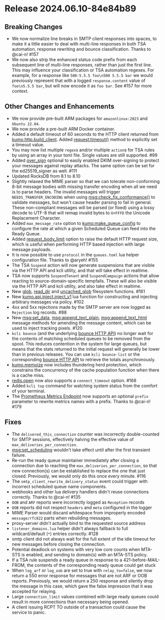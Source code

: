 # Release 2024.06.10-84e84b89

## Breaking Changes
* We now normalize line breaks in SMTP client responses into spaces, to make it
  a little easier to deal with multi-line responses in both TSA automation,
  response rewriting and bounce classification. Thanks to @cai-n! #157
* We now also strip the enhanced status code prefix from each subsequent line
  of multi-line responses, rather than just the first line. This may influence
  your classification or TSA automation regexes.  For example, for a response
  like `500-5.5.5 foo\n500 5.5.5 bar` we would previously represent that
  with a logged `response.content` value of `foo\n5.5.5 bar`, but will now
  encode it as `foo bar`. See #157 for more context.

## Other Changes and Enhancements

* We now provide pre-built ARM packages for `amazonlinux:2023` and
  `Ubuntu 22.04`.
* We now provide a pre-built ARM Docker container.  
* Added a default timeout of 60 seconds to the HTTP client returned from
  [kumo.http.build_client](../reference/kumo.http/build_client.md).
  Added [request:timeout()](../reference/kumo.http/Request.md#requestimeout)
  method to explicitly set a timeout value.
* You may now list multiple `regex`s and/or multiple `action`s for TSA rules
  by using an array in your toml file. Single values are still supported. #99
* Added [over_sign](../reference/kumo.dkim/rsa_sha256_signer.md#over_sign)
  optional to easily enabled DKIM over-signing to protect your messages
  against replay attacks. The same option can be set for the ed25519_signer
  as well. #111
* Updated RocksDB from 8.1 to 8.10
* Slightly relaxed the MIME parser so that we can tolerate non-conforming 8-bit
  message bodies with missing transfer encoding when all we need is to parse
  headers. The invalid messages will trigger `NEEDS_TRANSFER_ENCODING` when
  using
  [msg:check_fix_conformance()](../reference/message/check_fix_conformance.md)
  to validate messages, but won't cause header parsing to fail in general.
  These non-compliant messages will be parsed (or fixed) using a lossy decode
  to UTF-8 that will remap invalid bytes to `U+FFFD` the Unicode Replacement
  Character.
* Added `max_message_rate` option to
  [kumo:make_queue_config](../reference/kumo/make_queue_config.md)
  to configure the rate at which a given Scheduled Queue can feed
  into the Ready Queue.
* Added
  [request_body_limit](../reference/kumo/start_http_listener.md#request_body_limit)
  option to raise the default HTTP request size, which is useful when
  performing HTTP based injection with large message payloads.
* It is now possible to use `protocol` in the `queues.toml` lua helper
  configuration file. Thanks to @aryeh! #155
* The TSA `Suspend` action will now generate suspensions that are visible
  via the HTTP API and kcli utility, and that will take effect in realtime.
* TSA now supports `SuspendTenant` and `SuspendCampaign` actions that allow
  reacting to source-domain-specific tempfails. These will also be visible
  via the HTTP API and kcli utility, and also take effect in realtime.
* New [glob](../reference/kumo/glob.md),
  [read_dir](../reference/kumo/read_dir.md) and
  [uncached_glob](../reference/kumo/uncached_glob.md) filesystem functions.
  #161
* New [kumo.api.inject.inject_v1](../reference/kumo.api.inject/inject_v1.md) lua
  function for constructing and injecting arbitrary messages via policy. #102
* 4xx and 5xx rejections made by the SMTP server are now logged as `Rejection`
  log records. #88
* New [msg:set_data](../reference/message/set_data.md),
  [msg:append_text_plain](../reference/message/append_text_plain.md),
  [msg:append_text_html](../reference/message/append_text_html.md) message
  methods for amending the message content, which can be used to inject
  tracking pixels. #120
* `kcli bounce` (and the underlying [bounce HTTP
  API](../reference/http/api_admin_bounce_v1.md)) no longer wait for the
  contents of matching scheduled queues to be removed from the spool. This
  reduces contention in the system for large queues, but means that the stats
  returned to the initial request will generally be lower than in previous
  releases. You can use `kcli bounce-list` or the corresponding [bounce HTTP
  API](../reference/http/api_admin_bounce_list_v1.md) to retrieve the totals
  asynchronously.
* [kumo.memoize](../reference/kumo/memoize.md) now includes thundering herd
  protection, which constrains the concurrency of the cache population function
  when there is a cache miss.
* [redis.open](../reference/redis/open.md) now also supports a `connect_timeout`
  option. #168
* Added `kcli top` command for watching system status from the comfort of
  your terminal.
* The [Prometheus Metrics Endpoint](../reference/http/metrics.md) now supports
  an optional `prefix` parameter to rewrite metrics names with a prefix.
  Thanks to @cai-n! #179

## Fixes

* The `delivered_this_connection` counter was incorrectly double-counted for
  SMTP sessions, effectively halving the effective value of
  `max_deliveries_per_connection`.
* [msg:set_scheduling](../reference/message/set_scheduling.md) wouldn't take
  effect until after the first transient failure.
* Re-run the ready queue maintainer immediately after closing a connection
  due to reaching the `max_deliveries_per_connection`, so that new connection(s)
  can be established to replace the one that just closed. Previously, we would
  only do this once every minute. #116
* The `smtp_client_rewrite_delivery_status` event could trigger with incorrect
  scheduled queue name components.
* webhooks and other lua delivery handlers didn't reuse connections correctly.
  Thanks to @cai-n! #135
* `OOB` and `ARF` reports were incorrectly logged as `Reception` records
* `OOB` reports did not respect `headers` and `meta` configured in the logger
* MIME Parser would discard whitespace from improperly encoded `message/rfc822`
  parts when rebuilding messages.
* proxy-server didn't actually bind to the requested source address
* `listener_domains.lua` helper didn't always fallback to full wildcard/default
  (`*`) entries correctly. #128
* smtp client did not always wait for the full extent of the idle timeout for
  new messages before closing the connection.
* Potential deadlock on systems with very low core counts when MTA-STS is enabled,
  and sending to domain(s) with an MTA-STS policy.
* If a TSA rule suspends a ready queue in response to a 421-before-MAIL-FROM,
  the contents of the corresponding ready queue could get stuck
* When `log_arf` or `log_oob` are set to true with `relay_to=false`, we now return
  a 550 error response for messages that are not ARF or OOB reports.
  Previously, we would return a 250 response and silently drop the message in this case,
  which gave the false impression that it was accepted for relaying.
* Large `connection_limit` values combined with large ready queues could result in
  more connections than necessary being opened.
* A client issuing RCPT TO outside of a transaction could cause the service to panic.

